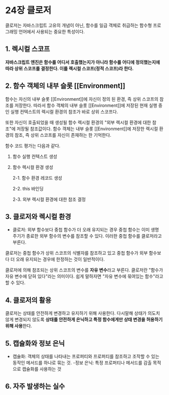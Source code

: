 # 24장 클로저
클로저는 자바스크립트 고유의 개념이 아닌, 함수를 일급 객체로 취급하는 함수형 프로그래밍 언어에서 사용되는 중요한 특성이다.

## 1. 렉시컬 스코프
**자바스크립트 엔진은 함수를 어디서 호출했는지가 아니라 함수를 어디에 정의했는지에 따라 상위 스코프를 결정한다. 이를 렉시컬 스코프(정적 스코프)라 한다.**

## 2. 함수 객체의 내부 슬롯 [[Environment]]
함수는 자신의 내부 슬롯 [[Environment]]에 자신이 정의 된 환경, 즉 상위 스코프의 참조를 저장한다. 따라서 함수 객체의 내부 슬롯 [[Environment]]에 저장된 현재 실행 중인 실행 컨텍스트의 렉시컬 환경의 참조가 바로 상위 스코프다.

또한 자신이 호출되었을 때 생성될 함수 렉시컬 환경의 "외부 렉시컬 환경에 대한 참조"에 저장될 참조값이다. 함수 객체는 내부 슬롯 [[Environment]]에 저장한 렉시컬 환경의 참조, 즉 상위 스코프를 자신이 존재하는 한 기억한다.

함수 코드 평가는 다음과 같다.
1. 함수 실행 컨텍스트 생성
2. 함수 렉시컬 환경 생성
   
    2-1. 함수 환경 레코드 생성
   
    2-2. this 바인딩
   
    2-3. 외부 렉시컬 환경에 대한 참조 결정

## 3. 클로저와 렉시컬 환경

- 클로저: 외부 함수보다 중첩 함수가 더 오래 유지되는 경우 중첩 함수는 이미 생명 주기가 종료한 외부 함수의 변수를 참조할 수 있다. 이러한 중첩 함수를 클로저라고 부른다.

클로저는 중첩 함수가 상위 스코프의 식별자를 참조하고 있고 중첩 함수가 외부 함수보다 더 오래 유지되는 경우에 한정하는 것이 일반적이다.

클로저에 의해 참조되는 상위 스코프의 변수를 **자유 변수**라고 부른다. 클로저란 "함수가 자유 변수에 닫혀 있다"라는 의미이다. 쉽게 말하자면 "자유 변수에 묶여있는 함수"라고 할 수 있다.

## 4. 클로저의 활용
클로저는 상태를 안전하게 변경하고 유지하기 위해 사용한다. 다시말해 상태가 의도치 않게 변경되지 않도록 **상태를 안전하게 은닉하고 특정 함수에게만 상태 변경을 허용하기 위해 사용**한다.

## 5. 캡슐화와 정보 은닉
- 캡슐화: 객체의 상태를 나타내는 프로퍼티와 프로퍼티를 참조하고 조작할 수 있는 동작인 메서드를 하나로 묶는 것.
-정보 은닉: 특정 프로퍼티나 메서드를 감출 목적으로 캡슐화를 사용하는 것

## 6. 자주 발생하는 실수
                                               
